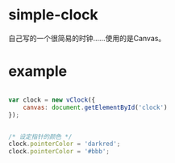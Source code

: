# simple-clock

自己写的一个很简易的时钟……使用的是Canvas。

# example

```javascript

var clock = new vClock({
	canvas: document.getElementById('clock')
});


/* 设定指针的颜色 */
clock.pointerColor = 'darkred';
clock.pointerColor = '#bbb';

```
